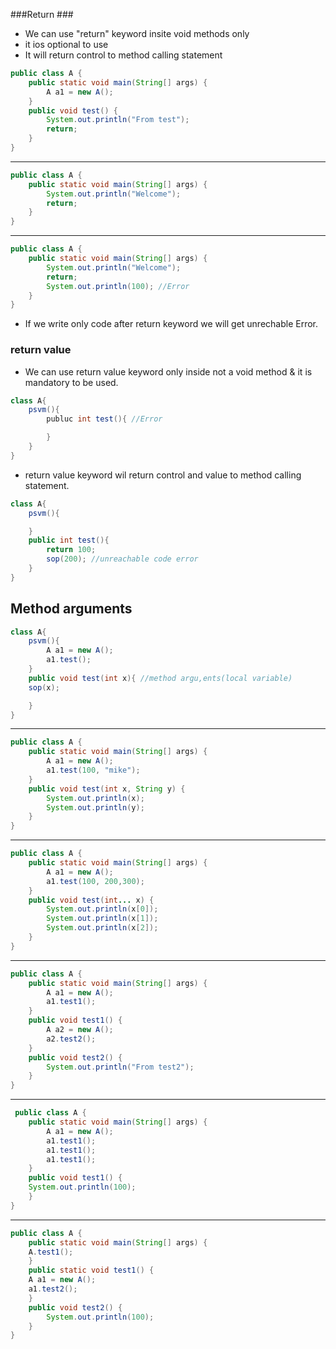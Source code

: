 ###Return ###
* We can use "return" keyword insite void methods only
* it ios optional to use
* It will return control to method calling statement

```java
public class A {
	public static void main(String[] args) {
		A a1 = new A();
	}
	public void test() {
		System.out.println("From test");
		return;
	}
}
```

----


```java
public class A {
	public static void main(String[] args) {
		System.out.println("Welcome");
        return;
	}
}
```

----

```java
public class A {
	public static void main(String[] args) {
		System.out.println("Welcome");
		return;
		System.out.println(100); //Error
	}
}
```

* If we write only code after return keyword we will  get unrechable Error.

### return value ###
* We can use return value keyword only inside not a void method & it is mandatory to be used.

```java
class A{
    psvm(){
        publuc int test(){ //Error

        }
    }
}
```

* return value keyword wil return control and value to method calling statement.

```java
class A{
    psvm(){

    }
    public int test(){
        return 100;
        sop(200); //unreachable code error
    }
}
```

## Method arguments ##
```java
class A{
    psvm(){
        A a1 = new A();
        a1.test();
    }
    public void test(int x){ //method argu,ents(local variable) 
    sop(x);

    }
}
```
---
```java
public class A {
	public static void main(String[] args) {
		A a1 = new A();
		a1.test(100, "mike");
	}
	public void test(int x, String y) {
		System.out.println(x);
		System.out.println(y);
	}
}
```

---
```java
public class A {
	public static void main(String[] args) {
		A a1 = new A();
		a1.test(100, 200,300);
	}
	public void test(int... x) {
		System.out.println(x[0]);
		System.out.println(x[1]);
		System.out.println(x[2]);
	}
}
```

---
```java
public class A {
	public static void main(String[] args) {
		A a1 = new A();
		a1.test1();
	}
	public void test1() {
		A a2 = new A();
		a2.test2();
	}
	public void test2() {
		System.out.println("From test2");
	}
}
```

 ---
```java
 public class A {
	public static void main(String[] args) {
		A a1 = new A();
		a1.test1();
		a1.test1();
		a1.test1();
	}
	public void test1() {
	System.out.println(100);
	}		
}
```

---

```java
public class A {
	public static void main(String[] args) {
	A.test1();
	}
	public static void test1() {
	A a1 = new A();
	a1.test2();
	}
	public void test2() {
		System.out.println(100);
	}
}

```